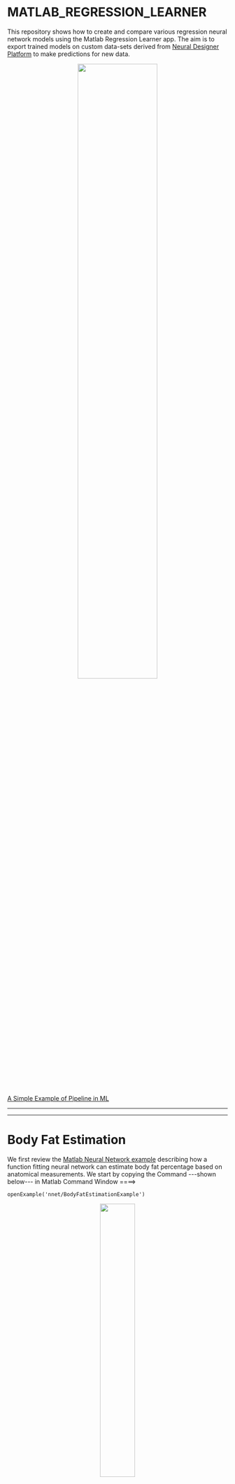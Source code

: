 # MATLAB_REGRESSION_LEARNER

This repository shows how to create and compare various regression neural network models using the Matlab Regression Learner app.
The aim is to export trained models on  custom data-sets derived from [Neural Designer Platform](https://www.neuraldesigner.com/) to make predictions for new data. 



<p align="center">
<img src="https://user-images.githubusercontent.com/684692/196535523-57a183fc-ffbf-4f15-ba8b-acad7e5175c3.png" width=60% height=60%>
</p>


[A Simple Example of Pipeline in ML ](https://medium.com/@mannem16/a-simple-example-of-pipeline-in-ml-and-why-do-you-need-to-learn-it-6736795df72a)


********
********

# Body Fat Estimation

We first review the [Matlab Neural Network example](https://nl.mathworks.com/help/deeplearning/ug/body-fat-estimation.html) describing how a function fitting neural network can estimate body fat percentage based on anatomical measurements.
We start by copying the Command ---shown below--- in Matlab Command Window ====>

```
openExample('nnet/BodyFatEstimationExample')
```
<p align="center">
<img src="https://user-images.githubusercontent.com/684692/196523442-38ab2fca-cafa-49e1-b1e4-11dc2876d093.png" width=40% height=40%>
</p>

```
% Solve an Input-Output Fitting problem with a Neural Network
% Script generated by Neural Fitting app
% Created 15-Mar-2021 10:48:13
%
% This script assumes these variables are defined:
%
%   bodyfatInputs - input data.
%   bodyfatTargets - target data.

x = bodyfatInputs;
t = bodyfatTargets;

% Choose a Training Function
% For a list of all training functions type: help nntrain
% 'trainlm' is usually fastest.
% 'trainbr' takes longer but may be better for challenging problems.
% 'trainscg' uses less memory. Suitable in low memory situations.
trainFcn = 'trainlm';  % Levenberg-Marquardt backpropagation.

% Create a Fitting Network
hiddenLayerSize = 10;
net = fitnet(hiddenLayerSize,trainFcn);

% Setup Division of Data for Training, Validation, Testing
net.divideParam.trainRatio = 70/100;
net.divideParam.valRatio = 15/100;
net.divideParam.testRatio = 15/100;

% Train the Network
[net,tr] = train(net,x,t);

% Test the Network
y = net(x);
e = gsubtract(t,y);
performance = perform(net,t,y)

% View the Network
view(net)

% Plots
% Uncomment these lines to enable various plots.
%figure, plotperform(tr)
%figure, plottrainstate(tr)
%figure, ploterrhist(e)
%figure, plotregression(t,y)
%figure, plotfit(net,x,t)
```

********
********

# NeuralDesigner: EXPLAINABLE AI PLATFORM

Here we try to recereate [the Modeling  of the compressive strength of high performance concretes using machine learning](https://www.neuraldesigner.com/learning/examples/concrete-properties-assessment)

![image](https://user-images.githubusercontent.com/684692/196544532-dbadf666-c95e-4a24-957b-fcba916c36af.png)

https://www.neuraldesigner.com/learning/examples/concrete-properties-assessment


```
%%%% https://www.neuraldesigner.com/
%%%% EXAMPLE https://www.neuraldesigner.com/learning/examples/telecommunications-churn#DataSet
clear all

%%%% folder path 
dirName = 'C:\Users\rob\OneDrive - Hogeschool Rotterdam\WORKSHOPS\AI_TOEPASSER\RECOURCES\NEURAL_DESIGNER\DATA_SET';

%%dirName = 'C:\Users\PROMET01\OneDrive - Hogeschool Rotterdam\WORKSHOPS\AI_TOEPASSER\RECOURCES\NEURAL_DESIGNER\DATA_SET';

%dirName = 'C:\Users\PROMET01\OneDrive - Hogeschool Rotterdam\WORKSHOPS\AI_TOEPASSER\RECOURCES\NEURAL_DESIGNER\DATA_SET';
cd(dirName) %make it the current directory

files = dir(fullfile(dirName,'*.csv') );   %# list all *.xyz files
files = {files.name}';                      %'# file names 


numfiles = files;
for k=1:length(numfiles)
  numfiles{k}=[num2str(k), ' ',numfiles{k}];
end

disp(numfiles)
clear k,numfiles


data = readtable(char(files(5)))
% [data tb] = rmoutliers(cdata);
% data
varnames=data.Properties.VariableNames


%%% CREATE TEST DATA

testdata=data(100,1:end)
%%%%%yfit = trainedModelrob.predictFcn(testdata)

%%% CREATE histogram from NOx variable

histogram(data.(2))

x=1:width(data)-1;
y=data{1:end,2};

% z=data{1:end,2};
% [y,tb] = rmoutliers(z);  %remove outliers


ncount=hist(y)
relativefreq = ncount/length(y);
numIntervals =  12;
intervalWidth = (max(y) - min(y))/numIntervals;
bar(relativefreq,1)
xlim([min(x) max(x)])
set(gca, 'xtick', x)
text(x,relativefreq,num2str((relativefreq*100)','%0.2f'),'vert','bottom','horiz','center'); 
box off

format short
[r, p]= corrcoef(data.(1),data.(width(data)))

measurement_vars =  data{1:end,1:width(data)-2}
target_var = data.(width(data))
cdata = corr(measurement_vars,target_var,'rows','complete')
labels = categorical( regexprep(varnames(1:end-2), '_', ' ') )


%[a b ] = sort(labels,'ascend')
[a b] = sort(abs(cdata))
barh(cdata(b))
set(gca, 'YTickLabel', labels(b))
xx=1:6;
yy=cdata(b);
text(yy,xx,num2str((yy),'%0.2f'),'horiz','center','vert','bottom')
box off

Here are the steps for exporting a model to the MATLAB® workspace:
In the app, select the model you want to export in the Models pane.
On the Regression Learner tab, in the Export section, click one of the export options:
To include the data used for training the model, click Export Model and select Export Model. This option exports the trained model to the workspace as a structure containing a regression object, such as RegressionTree. The model object includes the training data when possible. Note that some models, such as kernel approximation models, never store training data.

To exclude the training data, click Export Model and select Export Compact Model. This option exports the model with unnecessary data removed. That is, the exported structure contains a regression object that, when possible, does not include the training data. You can still use the model for making predictions on new data.
In the Export Model dialog box, check the name of your exported variable, and edit it if you want. Then, click OK. The default name for your exported model, trainedModel, increments every time you export to avoid overwriting your models (for example, trainedModel1).
The new variable (for example, trainedModel) appears in your workspace.
The app displays information about the exported model in the command window. Read the message to learn how to make predictions with new data.

%%%% HOW TO USE MODEL TO PREDICT
% On the Regression Learner tab, in the Export section, click one of the export option
% ====> Export Compact Mode

% read in test Data as a Cell labels + values
 testdata=data(100,1:end-1);

 %%%  predicted vs actual
 yfit = trainedModelZ.predictFcn(testdata)  % predict
 data{100,end:end}                            % actual

```

********
********



# TRANSFER_LEARNING WITH PRE_TRAINED DEEP NEURAL NETWORKS

This example shows how to use transfer learning to retrain a convolutional neural network to classify a new set of images.

[Pretrained image classification networks](https://nl.mathworks.com/help/deeplearning/ug/train-deep-learning-network-to-classify-new-images.html) have been trained on over a million images and can classify images into 1000 object categories, such as keyboard, coffee mug, pencil, and many animals. The networks have learned rich feature representations for a wide range of images. The network takes an image as input, and then outputs a label for the object in the image together with the probabilities for each of the object categories.

Transfer learning is commonly used in deep learning applications. You can take a pretrained network and use it as a starting point to learn a new task. Fine-tuning a network with transfer learning is usually much faster and easier than training a network from scratch with randomly initialized weights. You can quickly transfer learned features to a new task using a smaller number of training images.

We start by copying the Command ---shown below--- in Matlab Command Window ====>

```
openExample('nnet/TransferLearningUsingGoogLeNetExample')
```
<p align="center">
<img src="https://user-images.githubusercontent.com/684692/196542137-587f7b53-f023-4652-8926-3819cb7d37b6.png" width=100% height=100%>
</p>

```
====>  cd('C:\Users\rob\Documents\MATLAB\Examples\R2022a\nnet\TransferLearningUsingGoogLeNetExample')
====> MUST contain images folder <=====

%%unzip('images.zip');
%%openExample('nnet/TransferLearningUsingGoogLeNetExample')
imds = imageDatastore('images', ...
    'IncludeSubfolders',true, ...
    'LabelSource','foldernames'); 
[imdsTrain,imdsValidation] = splitEachLabel(imds,0.7);

```



# CSV DATA-SETS
```
====> \OneDrive - Hogeschool Rotterdam\WORKSHOPS\AI_TOEPASSER\RECOURCES\NEURAL_DESIGNER\DATA_SET

Mode                 LastWriteTime         Length Name
----                 -------------         ------ ----
-a---l         6/20/2022   2:37 PM          11272 blood_donation.csv
-a---l        11/19/2021   1:23 AM          21058 bodyfat.csv
-a---l         6/20/2022   2:35 PM          15016 breast_cancer.csv
-a---l         6/29/2022  12:58 PM         318325 combined_cycle_power_plant.csv
-a---l         6/14/2022   9:02 AM          19478 concrete_properties.csv
-a---l         6/20/2022   2:38 PM         239204 creditcard-fraud.csv
-a---l         6/21/2022   9:25 AM          54203 fault_detection.csv
-a---l         6/21/2022   9:39 AM           4616 iris_flowers.csv
-a---l         6/20/2022   3:01 PM        3051145 power-plant-gas-emissions.csv
-a---l         6/13/2022  10:30 PM         255610 telecommunications_churn.csv
-a---l         6/20/2022   3:00 PM          33350 tree_wilt.csv
-a---l         6/20/2022   2:59 PM          11551 yacht_hydrodynamics.csv
```

********
********

# RESOURCES

* [AIRA Workshops Miro-Board](https://miro.com/app/board/uXjVOZhJLBM=/?share_link_id=629710348043)

* [MathWorks-Teaching-Resources | Machine-Learning-for-Regression](https://github.com/MathWorks-Teaching-Resources/Machine-Learning-for-Regression)

* [Matlab Statistics: Regression](https://nl.mathworks.com/help/stats/regression-and-anova.html?s_tid=CRUX_lftnav)

* [Is Regression Machine learning](https://stats.stackexchange.com/questions/268755/when-should-linear-regression-be-called-machine-learning)

* [Shallow Neural Networks with Parallel and GPU Computing](https://nl.mathworks.com/help/deeplearning/ug/neural-networks-with-parallel-and-gpu-computing.html)

* [Data Sets for Deep Learning](https://nl.mathworks.com/help/deeplearning/ug/data-sets-for-deep-learning.html#responsive_offcanvas)

* [Train Deep Learning Network to Classify New Images](https://nl.mathworks.com/help/deeplearning/ug/train-deep-learning-network-to-classify-new-images.html)

* [NeuralDesigner DataSets](https://www.neuraldesigner.com/blog?tag=Tutorials)

* ===> C:\Users\rob\Documents\MATLAB\Examples\R2022a\nnet\TransferLearningUsingGoogLeNetExample
* ===> \OneDrive - Hogeschool Rotterdam\WORKSHOPS\RECOURCES\NNET
* ===> OneDrive <=== \WORKSHOPS\AI_TOEPASSER\RECOURCES\NEURAL_DESIGNER\DATA_SET

********
********

# CHARTS + CODING

```mermaid
graph TD;
    A-->B;
    A-->C;
    B-->D;
    C-->D;
```



```mermaid
graph TD;
    A[start] --> B{second node asking a question}
    B -->|Yes| C[OK]
    C --> D[go back]
    D --> B
    B ---->|No| E[End]
```

```
function test() {
  console.log("notice the blank line before this function?");
}
```
